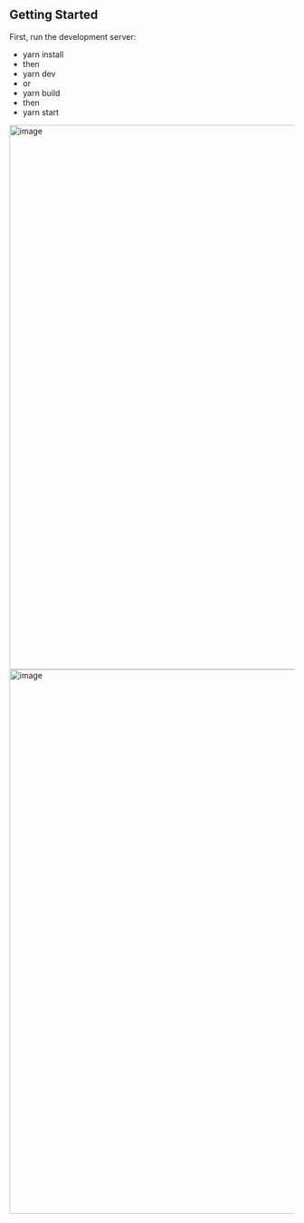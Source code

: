 ## Getting Started

First, run the development server:

- yarn install
- then
- yarn dev
- or
- yarn build
- then
- yarn start

<img width="960" alt="image" src="https://github.com/warning11223/TVOE-live/assets/70014989/d8a3a455-8632-4ed9-a18f-96dc89048d8a">
<img width="960" alt="image" src="https://github.com/warning11223/TVOE-live/assets/70014989/23a7dfce-5fd2-4e97-b6f2-8c36465963ee">

